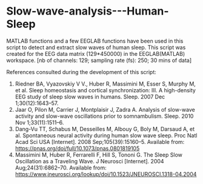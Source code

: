# Slow-wave-analysis---Human-Sleep
MATLAB functions and a few EEGLAB functions have been used in this script to detect and extract slow waves of human sleep.
This script was created for the EEG data matrix (129*450000) in the EEGLAB(MATLAB) workspace. [nb of channels: 129; sampling rate (fs): 250; 30 mins of data]

References consulted during the development of this script:
1. Riedner BA, Vyazovskiy V V., Huber R, Massimini M, Esser S, Murphy M, et al. Sleep homeostasis and
cortical synchronization: III. A high-density EEG study of sleep slow waves in humans. Sleep. 2007
Dec 1;30(12):1643–57.
2. Jaar O, Pilon M, Carrier J, Montplaisir J, Zadra A. Analysis of slow-wave activity and slow-wave
oscillations prior to somnambulism. Sleep. 2010 Nov 1;33(11):1511–6.
3. Dang-Vu TT, Schabus M, Desseilles M, Albouy G, Boly M, Darsaud A, et al. Spontaneous neural
activity during human slow wave sleep. Proc Natl Acad Sci USA [Internet]. 2008
Sep;105(39):15160–5. Available from: https://pnas.org/doi/full/10.1073/pnas.0801819105
4. Massimini M, Huber R, Ferrarelli F, Hill S, Tononi G. The Sleep Slow Oscillation as a Traveling Wave. J
Neurosci [Internet]. 2004 Aug;24(31):6862–70. Available from:
https://www.jneurosci.org/lookup/doi/10.1523/JNEUROSCI.1318-04.2004
